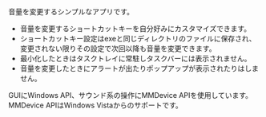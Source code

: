 音量を変更するシンプルなアプリです。
- 音量を変更するショートカットキーを自分好みにカスタマイズできます。
- ショートカットキー設定はexeと同じディレクトリのファイルに保存され、変更されない限りその設定で次回以降も音量を変更できます。
- 最小化したときはタスクトレイに常駐しタスクバーには表示されません。
- 音量を変更したときにアラートが出たりポップアップが表示されたりはしません。

GUIにWindows API、サウンド系の操作にMMDevice APIを使用しています。MMDevice APIはWindows Vistaからのサポートです。
